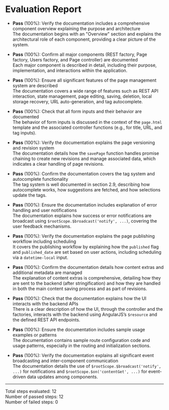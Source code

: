 # Evaluation Report

- **Pass** (100%): Verify the documentation includes a comprehensive component overview explaining the purpose and architecture  
  The documentation begins with an "Overview" section and explains the architectural role of each component, providing a clear picture of the system.

- **Pass** (100%): Confirm all major components (REST factory, Page factory, Users factory, and Page controller) are documented  
  Each major component is described in detail, including their purpose, implementation, and interactions within the application.

- **Pass** (100%): Ensure all significant features of the page management system are described  
  The documentation covers a wide range of features such as REST API interaction, state management, page editing, saving, deletion, local storage recovery, URL auto-generation, and tag autocomplete.

- **Pass** (100%): Check that all form inputs and their behavior are documented  
  The behavior of form inputs is discussed in the context of the `page.html` template and the associated controller functions (e.g., for title, URL, and tag inputs).

- **Pass** (100%): Verify the documentation explains the page versioning and revision system  
  The documentation details how the `savePage` function handles promise chaining to create new revisions and manage associated data, which indicates a clear handling of page revisions.

- **Pass** (100%): Confirm the documentation covers the tag system and autocomplete functionality  
  The tag system is well documented in section 2.9, describing how autocomplete works, how suggestions are fetched, and how selections update the tags.

- **Pass** (100%): Ensure the documentation includes explanation of error handling and user notifications  
  The documentation explains how success or error notifications are broadcast using `$rootScope.$broadcast('notify', ...)`, covering the user feedback mechanisms.

- **Pass** (100%): Verify the documentation explains the page publishing workflow including scheduling  
  It covers the publishing workflow by explaining how the `published` flag and `published_date` are set based on user actions, including scheduling via a `datetime-local` input.

- **Pass** (100%): Confirm the documentation details how content extras and additional metadata are managed  
  The explanation of content extras is comprehensive, detailing how they are sent to the backend (after stringification) and how they are handled in both the main content saving process and as part of revisions.

- **Pass** (100%): Check that the documentation explains how the UI interacts with the backend APIs  
  There is a clear description of how the UI, through the controller and the factories, interacts with the backend using AngularJS’s `$resource` and the defined REST API endpoints.

- **Pass** (100%): Ensure the documentation includes sample usage examples or patterns  
  The documentation contains sample route configuration code and usage patterns, especially in the routing and initialization sections.

- **Pass** (100%): Verify the documentation explains all significant event broadcasting and inter-component communication  
  The documentation details the use of `$rootScope.$broadcast('notify', ...)` for notifications and `$rootScope.$on('contentGet', ...)` for event-driven data updates among components.

---

Total steps evaluated: 12  
Number of passed steps: 12  
Number of failed steps: 0
